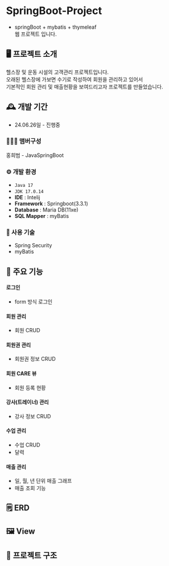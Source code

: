 # SpringBoot-Project
- springBoot + mybatis + thymeleaf <br>
 웹 프로젝트 입니다. <br>

## 🖥️ 프로젝트 소개
헬스장 및 운동 시설의 고객관리 프로젝트입니다. <br>
오래된 헬스장에 가보면 수기로 작성하여 회원을 관리하고 있어서 <br>
기본적인 회원 관리 및 매출현황을 보여드리고자 프로젝트를 만들었습니다.
<br>

## 🕰️ 개발 기간
* 24.06.26일 - 진행중

### 🧑‍🤝‍🧑 맴버구성
홍희범 - JavaSpringBoot 

### ⚙️ 개발 환경
- `Java 17`
- `JDK 17.0.14`
- **IDE** : Intelij
- **Framework** : Springboot(3.3.1)
- **Database** : Maria DB(11xe)
- **SQL Mapper** : myBatis

### 📌 사용 기술
- Spring Security
- myBatis

## 📌 주요 기능
#### 로그인
- form 방식 로그인

#### 회원 관리
- 회원 CRUD

#### 회원권 관리
- 회원권 정보 CRUD

#### 회원 CARE 뷰
- 회원 등록 현황
  
#### 강사(트레이너) 관리 
- 강사 정보 CRUD 

#### 수업 관리
- 수업 CRUD
- 달력

#### 매출 관리
- 일, 월, 년 단위 매출 그래프
- 매출 조회 기능

## 🗒 ERD

## 🖼️ View

## 📁 프로젝트 구조

